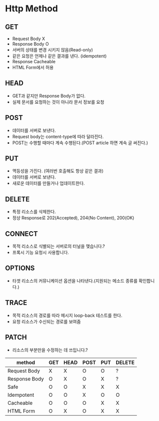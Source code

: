 # Http Method

## GET

- Request Body X
- Response Body O
- 서버의 상태를 변경 시키지 않음(Read-only)
- 같은 요청은 언제나 같은 결과를 낸다. (idempotent)
- Response Cacheable
- HTML Form에서 허용

## HEAD

- GET과 같지만 Response Body가 없다.
- 실제 문서를 요청하는 것이 아니라 문서 정보를 요청

## POST

- 데이터를 서버로 보낸다.
- Request body는 content-type에 따라 달라진다.
- POST는 수행할 때마다 계속 수행된다.(POST article 하면 계속 글 써진다.)

## PUT

- 멱등성을 가진다. (여러번 호출해도 항상 같은 결과)
- 데이터를 서버로 보낸다.
- 새로운 데이터를 만들거나 업데이트한다.

## DELETE

- 특정 리소스를 삭제한다.
- 정상 Response로 202(Accepted), 204(No Content), 200(OK)

## CONNECT

- 목적 리소스로 식별되는 서버로의 터널을 맺습니다.?
- 프록시 기능 요청시 사용합니다.

## OPTIONS

- 타겟 리소스의 커뮤니케이션 옵션을 나타낸다.(지원되는 메소드 종류를 확인합니다.)

## TRACE

- 목적 리소스의 경로를 따라 메시지 loop-back 테스트를 한다.
- 요청 리소스가 수신되는 경로를 보여줌

## PATCH

- 리소스의 부분만을 수정하는 데 쓰입니다.?

| method        | GET  | HEAD | POST | PUT  | DELETE |
| ------------- | ---- | ---- | ---- | ---- | ------ |
| Request Body  | X    | X    | O    | O    | ?      |
| Response Body | O    | X    | O    | X    | ?      |
| Safe          | O    | O    | X    | X    | X      |
| Idempotent    | O    | O    | X    | O    | O      |
| Cacheable     | O    | O    | O    | X    | X      |
| HTML Form     | O    | X    | O    | X    | X      |

